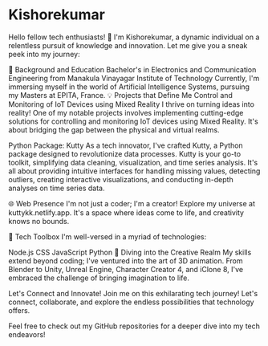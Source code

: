 # Kishorekumar
Hello fellow tech enthusiasts! 👋 I'm Kishorekumar, a dynamic individual on a relentless pursuit of knowledge and innovation. Let me give you a sneak peek into my journey:

🚀 Background and Education
Bachelor's in Electronics and Communication Engineering from Manakula Vinayagar Institute of Technology
Currently, I'm immersing myself in the world of Artificial Intelligence Systems, pursuing my Masters at EPITA, France.
💡 Projects that Define Me
Control and Monitoring of IoT Devices using Mixed Reality
I thrive on turning ideas into reality! One of my notable projects involves implementing cutting-edge solutions for controlling and monitoring IoT devices using Mixed Reality. It's about bridging the gap between the physical and virtual realms.

Python Package: Kutty
As a tech innovator, I've crafted Kutty, a Python package designed to revolutionize data processes. Kutty is your go-to toolkit, simplifying data cleaning, visualization, and time series analysis. It's all about providing intuitive interfaces for handling missing values, detecting outliers, creating interactive visualizations, and conducting in-depth analyses on time series data.

🌐 Web Presence
I'm not just a coder; I'm a creator! Explore my universe at kuttykk.netlify.app. It's a space where ideas come to life, and creativity knows no bounds.

🔧 Tech Toolbox
I'm well-versed in a myriad of technologies:

Node.js
CSS
JavaScript
Python
🎨 Diving into the Creative Realm
My skills extend beyond coding; I've ventured into the art of 3D animation. From Blender to Unity, Unreal Engine, Character Creator 4, and iClone 8, I've embraced the challenge of bringing imagination to life.

Let's Connect and Innovate!
Join me on this exhilarating tech journey! Let's connect, collaborate, and explore the endless possibilities that technology offers.

Feel free to check out my GitHub repositories for a deeper dive into my tech endeavors!

